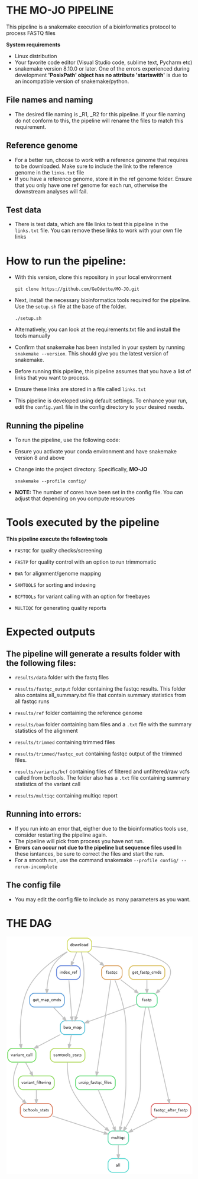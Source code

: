 # THE MO-JO PIPELINE
This pipeline is a snakemake execution of a bioinformatics protocol to process FASTQ files

**System requirements**
- Linux distribution
- Your favorite code editor (Visual Studio code, sublime text, Pycharm etc)
- snakemake version 8.10.0 or later. One of the errors experienced during development 
  **'PosixPath' object has no attribute 'startswith'** is due to an incompatible version of snakemake/python.
## File names and naming
- The desired file naming is _R1, _R2 for this pipeline. If your file naming do not conform to this, 
  the pipeline will rename the files to match this requirement.
## Reference genome
- For a better run, choose to work with a reference genome that requires to be downloaded. Make sure to include the link to the reference genome in the `links.txt` file
- If you have a reference genome, store it in the ref genome folder. Ensure that you only have one ref genome for each run, 
  otherwise the downstream analyses will fail.

## Test data
- There is test data, which are file links to test this pipeline in the `links.txt` file. You can remove these links to work with your own file links
# How to run the pipeline:
- With this version, clone this repository in your local environment

  `git clone https://github.com/GeOdette/MO-JO.git`

- Next, install the necessary bioinformatics tools required for the pipeline. Use the `setup.sh` file at the base of the folder.

  `./setup.sh`

- Alternatively, you can look at the requirements.txt file and install the tools manually
  
- Confirm that snakemake has been installed in your system by running `snakemake --version`. This should give you the latest version of snakemake.
  
- Before running this pipeline, this pipeline assumes that you have a list of links that you want to process.
  
- Ensure these links are stored in a file called `links.txt`
  
- This pipeline is developed using default settings. To enhance your run, edit the `config.yaml` file in the config directory to your desired needs.

## Running the pipeline
- To run the pipeline, use the following code:
- Ensure you activate your conda environment and have snakemake version 8 and above
- Change into the project directory. Specifically, **MO-JO**

  `snakemake --profile config/`

- **NOTE:** The number of cores have been set in the config file. You can adjust that depending on you compute resources

# Tools executed by the pipeline

**This pipeline execute the following tools**

- `FASTQC` for quality checks/screening
  
- `FASTP` for quality control with an option to run trimmomatic
  
- `BWA` for alignment/genome mapping
  
- `SAMTOOLS` for sorting and indexing
  
- `BCFTOOLs` for variant calling with an option for freebayes
  
- `MULTIQC` for generating quality reports

# Expected outputs

## The pipeline will generate a results folder with the following files:

- `results/data` folder with the fastq files
  
- `results/fastqc_output` folder containing the fastqc results. This folder also contains all_summary.txt file that contain summary statistics from all fastqc runs
- `results/ref` folder containing the reference genome
- `results/bam` folder containing bam files and a `.txt` file with the summary statistics of the alignment
- `results/trimmed` containing trimmed files
- `results/trimmed/fastqc_out` containing fastqc output of the trimmed files.
- `results/variants/bcf` containing files of filtered and unfiltered/raw vcfs called from bcftools. The folder also has a `.txt` file containing summary statistics of
  the variant call
- `results/multiqc` containing multiqc report

## Running into errors:
- If you run into an error that, eigther due to the bioinformatics tools use, consider restarting the pipeline again.
- The pipeline will pick from process you have not run. 
- **Errors can occur not due to the pipeline but sequence files used** In these isntances, be sure to correct the files and start the run.
- For a smooth run, use the command snakemake `--profile config/ --rerun-incomplete`

## The config file
- You may edit the config file to include as many parameters as you want.

# THE DAG
![alt text](dag.png)